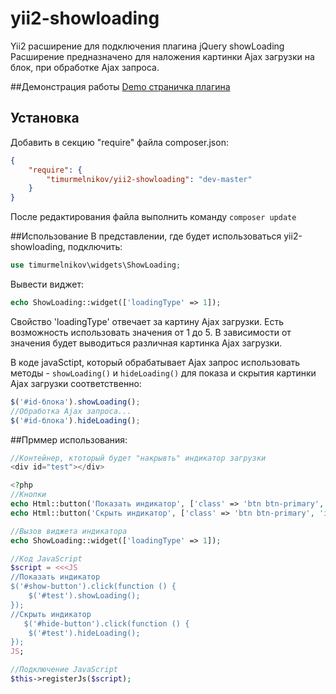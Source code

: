 yii2-showloading
================
Yii2 расширение для подключения плагина jQuery showLoading  
Расширение предназначено для наложения картинки Ajax загрузки на блок, при обработке Ajax запроса.

##Демонстрация работы
[Demo страничка плагина](http://codepen.io/jasondavis/pen/fAzcI)

## Установка
Добавить в секцию "require" файла composer.json:
``` json
{
    "require": {
        "timurmelnikov/yii2-showloading": "dev-master"
    }
}
```
После редактирования файла выполнить команду `composer update`

##Использование
В представлении, где будет использоваться yii2-showloading, подключить:
``` php
use timurmelnikov\widgets\ShowLoading;
```
Вывести виджет:
``` php
echo ShowLoading::widget(['loadingType' => 1]);
```
Свойство 'loadingType' отвечает за картину Ajax загрузки. Есть возможность использовать значения от 1 до 5. В зависимости от значения будет выводиться различная картинка Ajax загрузки.

В коде javaSctipt, который обрабатывает Ajax запрос использовать методы -  `showLoading()` и `hideLoading()` для показа и скрытия картинки Ajax загрузки соответственно:
``` js
$('#id-блока').showLoading();
//Обработка Ajax запроса...
$('#id-блока').hideLoading();
```
##Прммер использования:
``` php
//Контейнер, ктоторый будет "накрывть" индикатор загрузки
<div id="test"></div>

<?php
//Кнопки 
echo Html::button('Показать индикатор', ['class' => 'btn btn-primary', 'id' => 'show-button']);
echo Html::button('Скрыть индикатор', ['class' => 'btn btn-primary', 'id' => 'hide-button']);

//Вызов виджета индикатора
echo ShowLoading::widget(['loadingType' => 1]);

//Код JavaScript
$script = <<<JS
//Показать индикатор        
$('#show-button').click(function () {
    $('#test').showLoading();
});
//Скрыть индикатор       
   $('#hide-button').click(function () {
    $('#test').hideLoading();
});
JS;

//Подключение JavaScript
$this->registerJs($script);
```


